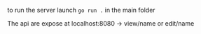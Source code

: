


to run the server launch <code>go run .</code> in the main folder

The api are expose at localhost:8080 -> view/name or edit/name